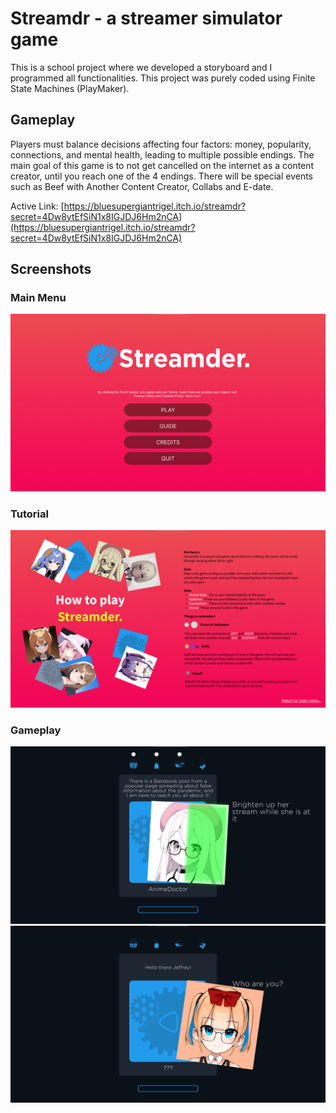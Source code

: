 # Streamdr - a streamer simulator game

This is a school project where we developed a storyboard and I programmed all functionalities. This project was purely coded using Finite State Machines (PlayMaker).

## Gameplay
Players must balance decisions affecting four factors: money, popularity, connections, and mental health, leading to multiple possible endings. The main goal of this game is to not get cancelled on the internet as a content creator, until you reach one of the 4 endings. 
There will be special events such as Beef with Another Content Creator, Collabs and E-date.

Active Link: [https://bluesupergiantrigel.itch.io/streamdr?secret=4Dw8ytEfSiN1x8IGJDJ6Hm2nCA](https://bluesupergiantrigel.itch.io/streamdr?secret=4Dw8ytEfSiN1x8IGJDJ6Hm2nCA)

## Screenshots
### Main Menu
![Screenshot 1](https://github.com/Rijiel/Streamdr/blob/main/screenshots/screenshot1.png)
### Tutorial
![Screenshot 1](https://github.com/Rijiel/Streamdr/blob/main/screenshots/screenshot2.png)
### Gameplay
![Screenshot 1](https://github.com/Rijiel/Streamdr/blob/main/screenshots/screenshot3.png)
![Screenshot 1](https://github.com/Rijiel/Streamdr/blob/main/screenshots/screenshot4.png)
